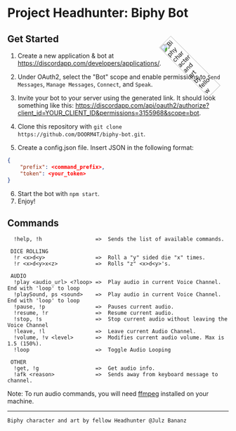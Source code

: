 # Project Headhunter: Biphy Bot

## Get Started

1. Create a new application & bot at https://discordapp.com/developers/applications/.

2. Under OAuth2, select the "Bot" scope and enable permissions to `Send Messages`, `Manage Messages`, `Connect`, and `Speak`. 

3. Invite your bot to your server using the generated link. It should look something like this: https://discordapp.com/api/oauth2/authorize?client_id=YOUR_CLIENT_ID&permissions=3155968&scope=bot.

4. Clone this repository with `git clone https://github.com/DOORM4T/biphy-bot.git`.

5. Create a config.json file. Insert JSON in the following format:
```JSON
{
    "prefix": <command_prefix>,
    "token": <your_token>
}
```

6. Start the bot with `npm start`.
7. Enjoy!

## Commands

```
  !help, !h                 =>  Sends the list of available commands.
 
 DICE ROLLING
  !r <x>d<y>                =>  Roll a "y" sided die "x" times. 
  !r <x>d<y>x<z>            =>  Rolls "z" <x>d<y>'s. 
 
 AUDIO
  !play <audio_url> <?loop> =>  Play audio in current Voice Channel. End with 'loop' to loop
  !playSound, ps <sound>    =>  Play audio in current Voice Channel. End with 'loop' to loop
  !pause, !p                =>  Pauses current audio.
  !resume, !r               =>  Resume current audio.
  !stop, !s                 =>  Stop current audio without leaving the Voice Channel
  !leave, !l                =>  Leave current Audio Channel.
  !volume, !v <level>       =>  Modifies current audio volume. Max is 1.5 (150%).
  !loop                     =>  Toggle Audio Looping
 
 OTHER
  !get, !g                  =>  Get audio info. 
  !afk <reason>             =>  Sends away from keyboard message to channel.
```
Note: To run audio commands, you will need [ffmpeg](https://ffmpeg.zeranoe.com/builds/) installed on your machine. 


<img id="biphy" alt="Biphy character and art by fellow Headhunter @Julz Bananz" src="https://cdn.discordapp.com/attachments/588918874272038932/613085069824884899/Biphy.png" width=200 style="width:20%;position: absolute;top:0;right:-60px;transform:rotate(-45deg)">
<hr>

`Biphy character and art by fellow Headhunter @Julz Bananz`
